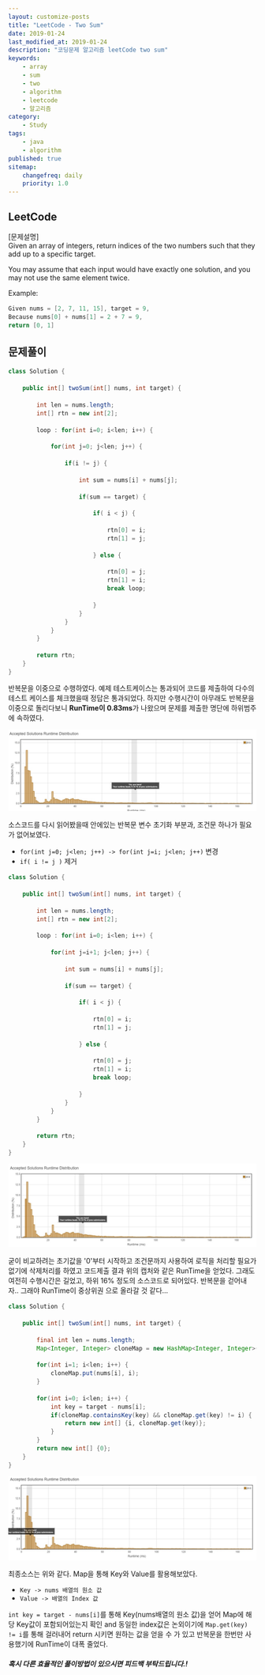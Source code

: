 ```yaml
---
layout: customize-posts
title: "LeetCode - Two Sum"
date: 2019-01-24
last_modified_at: 2019-01-24
description: "코딩문제 알고리즘 leetCode two sum"
keywords:
    - array
    - sum
    - two
    - algorithm
    - leetcode
    - 알고리즘
category:
    - Study
tags:
    - java
    - algorithm
published: true
sitemap:
    changefreq: daily
    priority: 1.0
---
```


## LeetCode

[문제설명]  
Given an array of integers, return indices of the two numbers such that they add up to a specific target.  

You may assume that each input would have exactly one solution, and you may not use the same element twice.  

Example:

```java
Given nums = [2, 7, 11, 15], target = 9,
Because nums[0] + nums[1] = 2 + 7 = 9,
return [0, 1]
```

## 문제풀이

```java
class Solution {
    
    public int[] twoSum(int[] nums, int target) {
        
        int len = nums.length;
        int[] rtn = new int[2];
        
        loop : for(int i=0; i<len; i++) {
            
            for(int j=0; j<len; j++) {
                
                if(i != j) {
                    
                    int sum = nums[i] + nums[j];
                    
                    if(sum == target) {
                        
                        if( i < j) {
                            
                            rtn[0] = i;
                            rtn[1] = j;
                            
                        } else {
                            
                            rtn[0] = j;
                            rtn[1] = i;
                            break loop;
                            
                        }   
                    }   
                }   
            }           
        }
        
        return rtn;
    }   
}
```

반복문을 이중으로 수행하였다. 예제 테스트케이스는 통과되어 코드를 제출하여 다수의 테스트 케이스를 체크했을때 정답은 통과되었다. 하지만 수행시간이 아무래도 반복문을 이중으로 돌리다보니 **RunTime이 0.83ms**가 나왔으며 문제를 제출한 명단에 하위범주에 속하였다.

![first submit](/assets/images/blog/leetcode/two_sum_1.jpeg)

소스코드를 다시 읽어봤을때 안에있는 반복문 변수 초기화 부분과, 조건문 하나가 필요가 없어보였다.  
- ``for(int j=0; j<len; j++) -> for(int j=i; j<len; j++)`` 변경
- ``if( i != j )`` 제거

```java
class Solution {
    
    public int[] twoSum(int[] nums, int target) {
        
        int len = nums.length;
        int[] rtn = new int[2];
        
        loop : for(int i=0; i<len; i++) {
            
            for(int j=i+1; j<len; j++) {
                   
                int sum = nums[i] + nums[j];

                if(sum == target) {

                    if( i < j) {

                        rtn[0] = i;
                        rtn[1] = j;

                    } else {

                        rtn[0] = j;
                        rtn[1] = i;
                        break loop;

                    }
                }                   
            }
        }
        
        return rtn;
    }
}
```

![second submit](/assets/images/blog/leetcode/two_sum_2.jpeg)


굳이 비교하려는 초기값을 '0'부터 시작하고 조건문까지 사용하여 로직을 처리할 필요가 없기에 삭제처리를 하였고 코드제출 결과 위의 캡처와 같은 RunTime을 얻었다. 그래도 여전히 수행시간은 길었고, 하위 16% 정도의 소스코드로 되어있다. 반복문을 걷어내자.. 그래야 RunTime이 중상위권 으로 올라갈 것 같다...

```java
class Solution {
    
    public int[] twoSum(int[] nums, int target) {
        
        final int len = nums.length;
        Map<Integer, Integer> cloneMap = new HashMap<Integer, Integer>();
        
        for(int i=1; i<len; i++) {
            cloneMap.put(nums[i], i);
        }
        
        for(int i=0; i<len; i++) {
            int key = target - nums[i];
            if(cloneMap.containsKey(key) && cloneMap.get(key) != i) {
                return new int[] {i, cloneMap.get(key)};
            }
        }       
        return new int[] {0};
    }
}
```
![third submit](/assets/images/blog/leetcode/two_sum_3.jpeg)

최종소스는 위와 같다. Map을 통해 Key와 Value를 활용해보았다. 
- ``Key -> nums 배열의 원소 값``
- ``Value -> 배열의 Index 값``

``int key = target - nums[i]``를 통해 Key(nums배열의 원소 값)을 얻어 Map에 해당 Key값이 포함되어있는지 확인 and 동일한 index값은 논외이기에 ``Map.get(key) != i``를 통해 걸러내어 return 시키면 원하는 값을 얻을 수 가 있고 반복문을 한번만 사용했기에 RunTime이 대폭 줄었다.

##### 혹시 다른 효율적인 풀이방법이 있으시면 피드백 부탁드립니다.!
